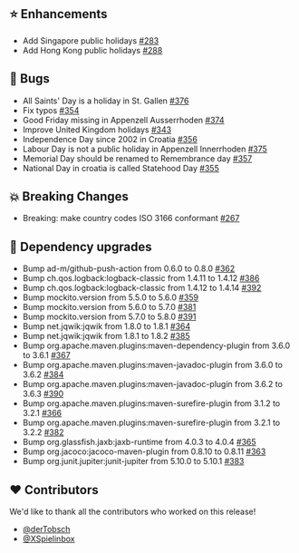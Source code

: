 ## ⭐ Enhancements

- Add Singapore public holidays [#283](https://github.com/focus-shift/jollyday/pull/283)
- Add Hong Kong public holidays [#288](https://github.com/focus-shift/jollyday/pull/288)

## 🐞 Bugs

- All Saints' Day is a holiday in St. Gallen [#376](https://github.com/focus-shift/jollyday/issues/376)
- Fix typos [#354](https://github.com/focus-shift/jollyday/pull/354)
- Good Friday missing in Appenzell Ausserrhoden [#374](https://github.com/focus-shift/jollyday/issues/374)
- Improve United Kingdom holidays [#343](https://github.com/focus-shift/jollyday/issues/343)
- Independence Day since 2002 in Croatia [#356](https://github.com/focus-shift/jollyday/issues/356)
- Labour Day is not a public holiday in Appenzell Innerrhoden [#375](https://github.com/focus-shift/jollyday/issues/375)
- Memorial Day should be renamed to Remembrance day [#357](https://github.com/focus-shift/jollyday/issues/357)
- National Day in croatia is called Statehood Day [#355](https://github.com/focus-shift/jollyday/issues/355)

## 💥 Breaking Changes

- Breaking: make country codes ISO 3166 conformant [#267](https://github.com/focus-shift/jollyday/issues/267)

## 🔨 Dependency upgrades

- Bump ad-m/github-push-action from 0.6.0 to 0.8.0 [#362](https://github.com/focus-shift/jollyday/pull/362)
- Bump ch.qos.logback:logback-classic from 1.4.11 to 1.4.12 [#386](https://github.com/focus-shift/jollyday/pull/386)
- Bump ch.qos.logback:logback-classic from 1.4.12 to 1.4.14 [#392](https://github.com/focus-shift/jollyday/pull/392)
- Bump mockito.version from 5.5.0 to 5.6.0 [#359](https://github.com/focus-shift/jollyday/pull/359)
- Bump mockito.version from 5.6.0 to 5.7.0 [#381](https://github.com/focus-shift/jollyday/pull/381)
- Bump mockito.version from 5.7.0 to 5.8.0 [#391](https://github.com/focus-shift/jollyday/pull/391)
- Bump net.jqwik:jqwik from 1.8.0 to 1.8.1 [#364](https://github.com/focus-shift/jollyday/pull/364)
- Bump net.jqwik:jqwik from 1.8.1 to 1.8.2 [#385](https://github.com/focus-shift/jollyday/pull/385)
- Bump org.apache.maven.plugins:maven-dependency-plugin from 3.6.0 to 3.6.1 [#367](https://github.com/focus-shift/jollyday/pull/367)
- Bump org.apache.maven.plugins:maven-javadoc-plugin from 3.6.0 to 3.6.2 [#384](https://github.com/focus-shift/jollyday/pull/384)
- Bump org.apache.maven.plugins:maven-javadoc-plugin from 3.6.2 to 3.6.3 [#390](https://github.com/focus-shift/jollyday/pull/390)
- Bump org.apache.maven.plugins:maven-surefire-plugin from 3.1.2 to 3.2.1 [#366](https://github.com/focus-shift/jollyday/pull/366)
- Bump org.apache.maven.plugins:maven-surefire-plugin from 3.2.1 to 3.2.2 [#382](https://github.com/focus-shift/jollyday/pull/382)
- Bump org.glassfish.jaxb:jaxb-runtime from 4.0.3 to 4.0.4 [#365](https://github.com/focus-shift/jollyday/pull/365)
- Bump org.jacoco:jacoco-maven-plugin from 0.8.10 to 0.8.11 [#363](https://github.com/focus-shift/jollyday/pull/363)
- Bump org.junit.jupiter:junit-jupiter from 5.10.0 to 5.10.1 [#383](https://github.com/focus-shift/jollyday/pull/383)

## ❤️ Contributors

We'd like to thank all the contributors who worked on this release!

- [@derTobsch](https://github.com/derTobsch)
- [@XSpielinbox](https://github.com/XSpielinbox)
